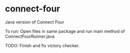# connect-four
 Java version of Connect Four

To run: Open files in same package and run main method of ConnectFourRunner.java

TODO: Finish and fix victory checker.
